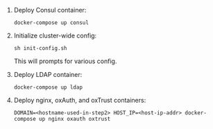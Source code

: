1.  Deploy Consul container:

    ```
    docker-compose up consul
    ```

2.  Initialize cluster-wide config:

    ```
    sh init-config.sh
    ```

    This will prompts for various config.

3.  Deploy LDAP container:

    ```
    docker-compose up ldap
    ```

4.  Deploy nginx, oxAuth, and oxTrust containers:

    ```
    DOMAIN=<hostname-used-in-step2> HOST_IP=<host-ip-addr> docker-compose up nginx oxauth oxtrust
    ```
